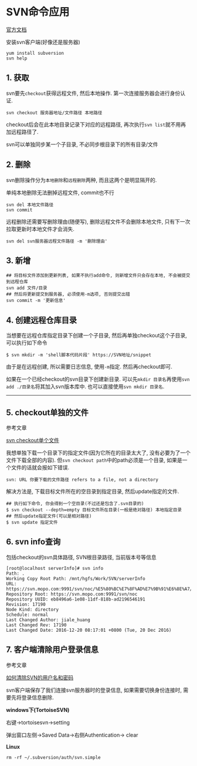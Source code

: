 # SVN命令应用

[官方文档](http://svnbook.red-bean.com/)

安装svn客户端(好像还是服务器)

```
yum install subversion
svn help
```

## 1. 获取

svn要先`checkout`获得远程文件, 然后本地操作. 第一次连接服务器会进行身份认证.

```
svn checkout 服务器地址/文件路径 本地路径
```

checkout后会在此本地目录记录下对应的远程路径, 再次执行`svn list`就不用再加远程路径了.

svn可以单独同步某一个子目录, 不必同步根目录下的所有目录/文件

## 2. 删除

svn删除操作分为`本地删除`和`远程删除`两种, 而且这两个是明显隔开的.

单纯本地删除无法删掉远程文件, commit也不行

```
svn del 本地文件路径
svn commit
```

远程删除还需要写删除理由(随便写), 删除远程文件不会删除本地文件, 只有下一次拉取更新时本地文件才会消失.

```
svn del svn服务器远程文件路径 -m '删除理由'
```

## 3. 新增

```
## 将目标文件添加到更新列表, 如果不执行add命令, 则新增文件只会存在本地, 不会被提交到远程仓库
svn add 文件/目录
## 然后将更新提交到服务器, 必须使用-m选项, 否则提交出错
svn commit -m '更新信息'
```

## 4. 创建远程仓库目录

当想要在远程仓库指定目录下创建一个子目录, 然后再单独checkout这个子目录, 可以执行如下命令

```
$ svn mkdir -m 'shell脚本代码片段' https://SVN地址/snippet
```

由于是在远程创建, 所以需要日志信息, 使用`-m`指定. 然后再checkout即可.

如果在一个已经checkout的svn目录下创建新目录. 可以先`mkdir 目录名`再使用`svn add ./目录名`将其加入svn版本库中. 也可以直接使用`svn mkdir 目录名`.

------

## 5. checkout单独的文件

参考文章

[svn checkout单个文件](http://www.cnblogs.com/leaven/p/4386915.html)

我想单独下载一个目录下的指定文件(因为它所在的目录太大了, 没有必要为了一个文件下载全部的内容). 但`svn checkout path`中的path必须是一个目录, 如果是一个文件的话就会报如下错误.

```
svn: URL 你要下载的文件路径 refers to a file, not a directory
```

解决方法是, 下载目标文件所在的空目录到指定目录, 然后update指定的文件.

```
## 执行如下命令, 你会得到一个空目录(不过还是包含了.svn目录的)
$ svn checkout --depth=empty 目标文件所在目录(一般是绝对路径) 本地指定目录
## 然后update指定文件(可以是相对路径)
$ svn update 指定文件
```

## 6. svn info查询

包括checkout的svn具体路径, SVN根目录路径, 当前版本号等信息

```
[root@localhost serverInfo]# svn info
Path: .
Working Copy Root Path: /mnt/hgfs/Work/SVN/serverInfo
URL: https://svn.mopo.com:9991/svn/noc/%E5%80%BC%E7%8F%AD%E7%9B%91%E6%8E%A7/%E9%80%9A%E7%94%A8/2016%E4%B8%9A%E5%8A%A1%E8%BF%90%E7%BB%B4%E8%B5%84%E6%BA%90%E5%90%8C%E6%AD%A5
Repository Root: https://svn.mopo.com:9991/svn/noc
Repository UUID: eb8496a6-1e08-11df-818b-ad2196546191
Revision: 17190
Node Kind: directory
Schedule: normal
Last Changed Author: jiale_huang
Last Changed Rev: 17190
Last Changed Date: 2016-12-20 08:17:01 +0800 (Tue, 20 Dec 2016)
```

## 7. 客户端清除用户登录信息

参考文章

[如何清除SVN的用户名和密码](http://jingyan.baidu.com/article/d45ad148ed12c469552b801b.html)

svn客户端保存了我们连接svn服务器时的登录信息, 如果需要切换身份连接时, 需要先将登录信息删除.

**windows下(TortoiseSVN)**

右键->tortoisesvn->setting

弹出窗口左侧->Saved Data->右侧Authentication-> clear

**Linux**

`rm -rf ~/.subversion/auth/svn.simple`